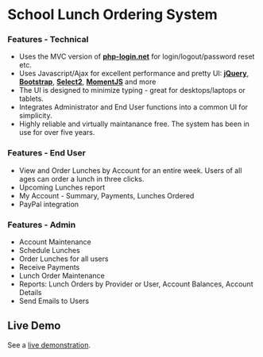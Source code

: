 School Lunch Ordering System
============================

### Features - Technical
* Uses the MVC version of **[php-login.net](http://www.php-login.net)** for login/logout/password reset etc.
* Uses Javascript/Ajax for excellent performance and pretty UI: **[jQuery]( http://jquery.com/)**, **[Bootstrap](http://getbootstrap.com/)**, **[Select2](http://ivaynberg.github.io/select2/)**, **[MomentJS](http://momentjs.com/)** and more
* The UI is designed to minimize typing - great for desktops/laptops or tablets.
* Integrates Administrator and End User functions into a common UI for simplicity.
* Highly reliable and virtually maintanance free.  The system has been in use for over five years.

### Features - End User
* View and Order Lunches by Account for an entire week.  Users of all ages can order a lunch in three clicks.
* Upcoming Lunches report
* My Account - Summary, Payments, Lunches Ordered
* PayPal integration

### Features - Admin
* Account Maintenance
* Schedule Lunches
* Order Lunches for all users
* Receive Payments
* Lunch Order Maintenance
* Reports: Lunch Orders by Provider or User, Account Balances, Account Details
* Send Emails to Users

## Live Demo

See a [live demonstration](http://erictotten.info/orderlunches/).
